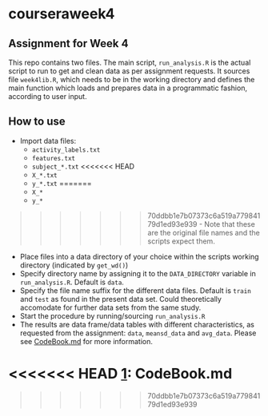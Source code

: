 # courseraweek4
## Assignment for Week 4
This repo contains two files. The main script, `run_analysis.R` is the actual script to run to get and clean data as per assignment requests. It sources file `week4lib.R`, which needs to be in the working directory and defines the main function which loads and prepares data in a programmatic fashion, according to user input.
## How to use
- Import data files:
	- `activity_labels.txt`
	- `features.txt`
	- `subject_*.txt`
<<<<<<< HEAD
	- `X_*.txt`
	- `y_*.txt`
=======
	- `X_*`
	- `y_*`
>>>>>>> 70ddbb1e7b07373c6a519a77984179d1ed93e939
	- Note that these are the original file names and the scripts expect them.
- Place files into a data directory of your choice within the scripts working directory (indicated by `get_wd()`)
- Specify directory name by assigning it to the `DATA_DIRECTORY` variable in `run_analysis.R`. Default is `data`.
- Specify the file name suffix for the different data files. Default is `train` and `test` as found in the present data set. Could theoretically accomodate for further data sets from the same study.
- Start the procedure by running/sourcing `run_analysis.R`
- The results are data frame/data tables with different characteristics, as requested from the assignment: `data`, `meansd_data` and `avg_data`.  Please see [CodeBook.md][1] for more information.

<<<<<<< HEAD
[1]:	CodeBook.md
=======
[1]:	blob/main/CodeBook.md
>>>>>>> 70ddbb1e7b07373c6a519a77984179d1ed93e939
